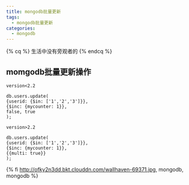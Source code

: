 ```yaml
---
title: mongodb批量更新
tags:
  - mongodb批量更新
categories:
  - mongodb
---
```


{% cq %} 生活中没有旁观者的 {% endcq %}
## momgodb批量更新操作

`version<2.2`

```
db.users.update(
{userid: {$in: ['1','2','3']}},
{$inc: {mycounter: 1}},
false, true
);
```
`version>2.2`
```
db.users.update(
{userid: {$in: ['1','2','3']}},
{$inc: {mycounter: 1}}, 
{{multi: true}}
);
```
{% fi http://ofky2n3dd.bkt.clouddn.com/wallhaven-69371.jpg, mongodb, mongodb %}